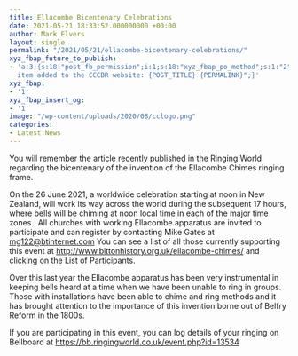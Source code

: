 ```yaml
---
title: Ellacombe Bicentenary Celebrations
date: 2021-05-21 18:33:52.000000000 +00:00
author: Mark Elvers
layout: single
permalink: "/2021/05/21/ellacombe-bicentenary-celebrations/"
xyz_fbap_future_to_publish:
- 'a:3:{s:18:"post_fb_permission";i:1;s:18:"xyz_fbap_po_method";s:1:"2";s:16:"xyz_fbap_message";s:62:"News
  item added to the CCCBR website: {POST_TITLE} {PERMALINK}";}'
xyz_fbap:
- '1'
xyz_fbap_insert_og:
- '1'
image: "/wp-content/uploads/2020/08/cclogo.png"
categories:
- Latest News
---
```

You will remember the article recently published in the Ringing World regarding the bicentenary of the invention of the Ellacombe Chimes ringing frame.

On the 26 June 2021, a worldwide celebration starting at noon in New Zealand, will work its way across the world during the subsequent 17 hours, where bells will be chiming at noon local time in each of the major time zones.  All churches with working Ellacombe apparatus are invited to participate and can register by contacting Mike Gates at <mg122@btinternet.com> You can see a list of all those currently supporting this event at <http://www.bittonhistory.org.uk/ellacombe-chimes/> and clicking on the List of Participants.

Over this last year the Ellacombe apparatus has been very instrumental in keeping bells heard at a time when we have been unable to ring in groups.  Those with installations have been able to chime and ring methods and it has brought attention to the importance of this invention borne out of Belfry Reform in the 1800s.

If you are participating in this event, you can log details of your ringing on Bellboard at <https://bb.ringingworld.co.uk/event.php?id=13534>
